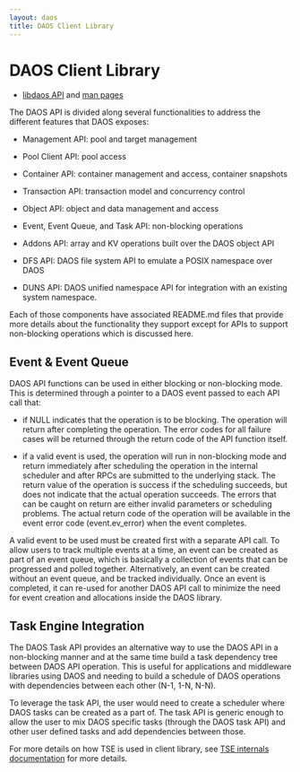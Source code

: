 ```yaml
---
layout: daos
title: DAOS Client Library
---
```

# DAOS Client Library

- <a href="/src/include/">libdaos API</a> and <a href="/doc/man/man3/">man pages</a>

The DAOS API is divided along several functionalities to address the different
features that DAOS exposes:

- Management API: pool and target management

- Pool Client API: pool access

- Container API: container management and access, container snapshots

- Transaction API: transaction model and concurrency control

- Object API: object and data management and access

- Event, Event Queue, and Task API: non-blocking operations

- Addons API: array and KV operations built over the DAOS object API

- DFS API: DAOS file system API to emulate a POSIX namespace over DAOS

- DUNS API: DAOS unified namespace API for integration with an existing system
  namespace.

Each of those components have associated README.md files that provide more
details about the functionality they support except for APIs to support
non-blocking operations which is discussed here.

## Event & Event Queue

DAOS API functions can be used in either blocking or non-blocking mode. This is
determined through a pointer to a DAOS event passed to each API call that:

- if NULL indicates that the operation is to be blocking. The operation will
  return after completing the operation. The error codes for all failure cases
  will be returned through the return code of the API function itself.
  
- if a valid event is used, the operation will run in non-blocking mode and
  return immediately after scheduling the operation in the internal scheduler
  and after RPCs are submitted to the underlying stack. The return value of the
  operation is success if the scheduling succeeds, but does not indicate that
  the actual operation succeeds. The errors that can be caught on return are
  either invalid parameters or scheduling problems. The actual return code of
  the operation will be available in the event error code (event.ev_error) when
  the event completes.

A valid event to be used must be created first with a separate API call. To
allow users to track multiple events at a time, an event can be created as part
of an event queue, which is basically a collection of events that can be
progressed and polled together. Alternatively, an event can be created without
an event queue, and be tracked individually. Once an event is completed, it can
re-used for another DAOS API call to minimize the need for event creation and
allocations inside the DAOS library.

## Task Engine Integration

The DAOS Task API provides an alternative way to use the DAOS API in a
non-blocking manner and at the same time build a task dependency tree between
DAOS API operation. This is useful for applications and middleware libraries
using DAOS and needing to build a schedule of DAOS operations with dependencies
between each other (N-1, 1-N, N-N).

To leverage the task API, the user would need to create a scheduler where DAOS
tasks can be created as a part of. The task API is generic enough to allow the
user to mix DAOS specific tasks (through the DAOS task API) and other user
defined tasks and add dependencies between those.

For more details on how TSE is used in client library, see [TSE internals
documentation](/src/common/README.html) for more details.
